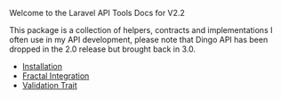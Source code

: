 Welcome to the Laravel API Tools Docs for V2.2

This package is a collection of helpers, contracts and implementations I often use in my API development, please note that Dingo API has been dropped in the 2.0 release but brought back in 3.0.

- [Installation](1.Installation.md)
- [Fractal Integration](2.Fractal.md)
- [Validation Trait](3.Validation.md)
